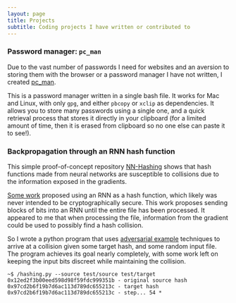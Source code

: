```yaml
---
layout: page
title: Projects
subtitle: Coding projects I have written or contributed to
---
```


### Password manager: `pc_man`
Due to the vast number of passwords I need for websites and an aversion
to storing them with the browser or a password manager I have not written, 
I created [pc_man](https://github.com/FoConrad/pw_man).

This is a password manager written in a single bash file. It works for Mac 
and Linux, with only `gpg`, and either `pbcopy` or `xclip` as dependencies. It 
allows you to store many passwords using a single one, and a quick retrieval process that stores it directly in your clipboard (for a limited amount of time, then it is erased from clipboard so no one else can paste it to see!).


### Backpropagation through an RNN hash function
This simple proof-of-concept repository [NN-Hashing](https://github.com/FoConrad/NN-hashing) shows that hash functions made from neural networks are susceptible to collisions due to the information exposed in the gradients.

[Some work](https://www.researchgate.net/publication/310624366_Hash_function_generation_by_neural_network) proposed using an RNN as a hash function, which likely was never intended to be cryptographically secure. This work proposes sending blocks of bits into an RNN until the entire file has been processed. It appeared to me that when processing the file, information from the gradient could be used to possibly find a hash collision.

So I wrote a python program that uses [adversarial example](https://medium.com/@ml.at.berkeley/tricking-neural-networks-create-your-own-adversarial-examples-a61eb7620fd8)  techniques to arrive at a collision given some target hash, and some random input file. The program achieves its goal nearly completely, with some work left on keeping the input bits discreet while maintaining the collision.

```
~$ /hashing.py --source test/source test/target
0x12ed2f3b00eed598d98f59fdc999351b - original source hash
0x97cd2b6f19b7d6ac113d789dc655213c - target hash
0x97cd2b6f19b7d6ac113d789dc655213c - step... 54 *
```
